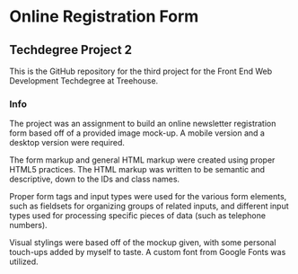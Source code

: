 # Online Registration Form

## Techdegree Project 2

This is the GitHub repository for the third project for the Front End Web Development Techdegree at Treehouse.

### Info

The project was an assignment to build an online newsletter registration form based off of a provided image mock-up. A mobile version and a desktop version were required.

The form markup and general HTML markup were created using proper HTML5 practices. The HTML markup was written to be semantic and descriptive, down to the IDs and class names.

Proper form tags and input types were used for the various form elements, such as fieldsets for organizing groups of related inputs, and different input types used for processing specific pieces of data (such as telephone numbers).

Visual stylings were based off of the mockup given, with some personal touch-ups added by myself to taste. A custom font from Google Fonts was utilized.